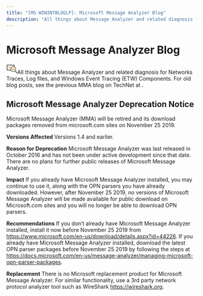 ```yaml
---
title: "[MS-WININTBLOGLP]: Microsoft Message Analyzer Blog"
description: "All things about Message Analyzer and related diagnosis for Networks Traces, Log files, and Windows Event Tracing (ETW) Components   For the old"
---
```


# Microsoft Message Analyzer Blog

<p> </p>
<p><img id="Picture 2" src="MS-WININTBLOGLP_files/image001.png">All
things about Message Analyzer and related diagnosis for Networks Traces, Log
files, and Windows Event Tracing (ETW) Components. For old blog posts, see the previous MMA blog on TechNet at <https://blogs.technet.microsoft.com/messageanalyzer/>.</p>

## Microsoft Message Analyzer Deprecation Notice 
Microsoft Message Analyzer (MMA) will be retired and its download packages removed from microsoft.com sites on November 25 2019. 

**Versions Affected**
Versions 1.4 and earlier.

**Reason for Deprecation**
Microsoft Message Analyzer was last released in October 2016 and has not been under active development since that date. There are no plans for further public releases of Microsoft Message Analyzer. 

**Impact**
If you already have Microsoft Message Analyzer installed, you may continue to use it, along with the OPN parsers you have already downloaded. However, after November 25 2019, no versions of Microsoft Message Analyzer will be made available for public download on Microsoft.com sites and you will no longer be able to download OPN parsers. 

**Recommendations**
If you don’t already have Microsoft Message Analyzer installed, install it now before November 25 2019 from <https://www.microsoft.com/en-us/download/details.aspx?id=44226>. 
If you already have Microsoft Message Analyzer installed, download the latest OPN parser packages before November 25 2019 by following the steps at <https://docs.microsoft.com/en-us/message-analyzer/managing-microsoft-opn-parser-packages>. 

**Replacement**
There is no Microsoft replacement product for Microsoft Message Analyzer. For similar functionality, use a 3rd party network protocol analyzer tool such as WireShark <https://wireshark.org>.


                
